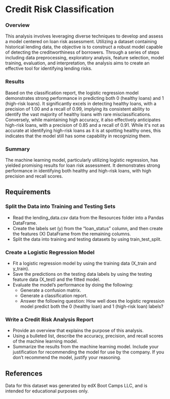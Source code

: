# Credit Risk Classification

### Overview
This analysis involves leveraging diverse techniques to develop and assess a model centered on loan risk assessment. Utilizing a dataset containing historical lending data, the objective is to construct a robust model capable of detecting the creditworthiness of borrowers. Through a series of steps including data preprocessing, exploratory analysis, feature selection, model training, evaluation, and interpretation, the analysis aims to create an effective tool for identifying lending risks.

### Results
Based on the classification report, the logistic regression model demonstrates strong performance in predicting both 0 (healthy loans) and 1 (high-risk loans). It significantly excels in detecting healthy loans, with a precision of 1.00 and a recall of 0.99, implying its consistent ability to identify the vast majority of healthy loans with rare misclassifications. Conversely, while maintaining high accuracy, it also effectively anticipates high-risk loans, with a precision of 0.85 and a recall of 0.91. While it's not as accurate at identifying high-risk loans as it is at spotting healthy ones, this indicates that the model still has some capability in recognizing them.

### Summary
The machine learning model, particularly utilizing logistic regression, has yielded promising results for loan risk assessment. It demonstrates strong performance in identifying both healthy and high-risk loans, with high precision and recall scores.

## Requirements

### Split the Data into Training and Testing Sets

* Read the lending_data.csv data from the Resources folder into a Pandas DataFrame.
* Create the labels set (y) from the “loan_status” column, and then create the features (X) DataFrame from the remaining columns.
* Split the data into training and testing datasets by using train_test_split.

### Create a Logistic Regression Model

* Fit a logistic regression model by using the training data (X_train and y_train).
* Save the predictions on the testing data labels by using the testing feature data (X_test) and the fitted model.
* Evaluate the model’s performance by doing the following:
    * Generate a confusion matrix.
    * Generate a classification report.
    * Answer the following question: How well does the logistic regression model predict both the 0 (healthy loan) and 1 (high-risk loan) labels?

### Write a Credit Risk Analysis Report

* Provide an overview that explains the purpose of this analysis.
* Using a bulleted list, describe the accuracy, precision, and recall scores of the machine learning model.
* Summarize the results from the machine learning model. Include your justification for recommending the model for use by the company. If you don’t recommend the model, justify your reasoning.


## References
Data for this dataset was generated by edX Boot Camps LLC, and is intended for educational purposes only.
